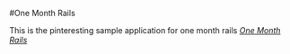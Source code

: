 #One Month Rails

This is the pinteresting sample application for one month rails
[*One Month Rails*](http://onemonthrails.com)
